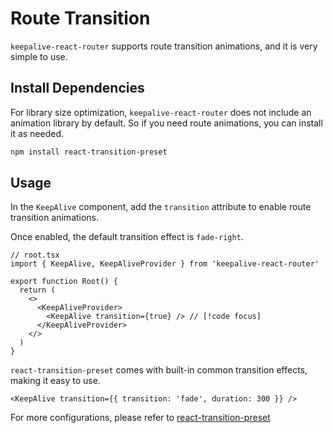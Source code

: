 # Route Transition

`keepalive-react-router` supports route transition animations, and it is very simple to use.

## Install Dependencies

For library size optimization, `keepalive-react-router` does not include an animation library by default. So if you need route animations, you can install it as needed.

```bash
npm install react-transition-preset
```

## Usage

In the `KeepAlive` component, add the `transition` attribute to enable route transition animations.

Once enabled, the default transition effect is `fade-right`.

```tsx
// root.tsx
import { KeepAlive, KeepAliveProvider } from 'keepalive-react-router'

export function Root() {
  return (
    <>
      <KeepAliveProvider>
        <KeepAlive transition={true} /> // [!code focus]
      </KeepAliveProvider>
    </>
  )
}
```
`react-transition-preset` comes with built-in common transition effects, making it easy to use.

```tsx
<KeepAlive transition={{ transition: 'fade', duration: 300 }} /> 
```

For more configurations, please refer to [react-transition-preset](https://github.com/hemengke1997/react-transition-preset)
